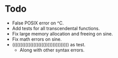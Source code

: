 # Todo

* False POSIX error on ^C.
* Add tests for all transcendental functions.
* Fix large memory allocation and freeing on sine.
* Fix math errors on sine.
* (((((((((((((((((((())))))))))))))) as test.
	* Along with other syntax errors.

